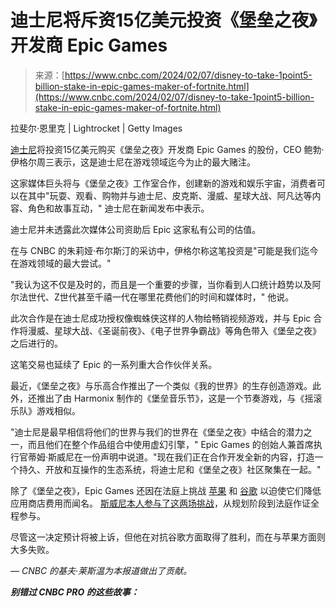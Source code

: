 <!--yml

category: 未分类

date: 2024-05-27 14:39:45

-->

# 迪士尼将斥资15亿美元投资《堡垒之夜》开发商 Epic Games

> 来源：[https://www.cnbc.com/2024/02/07/disney-to-take-1point5-billion-stake-in-epic-games-maker-of-fortnite.html](https://www.cnbc.com/2024/02/07/disney-to-take-1point5-billion-stake-in-epic-games-maker-of-fortnite.html)

拉斐尔·恩里克 | Lightrocket | Getty Images

[迪士尼](/quotes/DIS/)将投资15亿美元购买《堡垒之夜》开发商 Epic Games 的股份，CEO 鲍勃·伊格尔周三表示，这是迪士尼在游戏领域迄今为止的最大赌注。

这家媒体巨头将与《堡垒之夜》工作室合作，创建新的游戏和娱乐宇宙，消费者可以在其中"玩耍、观看、购物并与迪士尼、皮克斯、漫威、星球大战、阿凡达等内容、角色和故事互动，" 迪士尼在新闻发布中表示。

迪士尼并未透露此次媒体公司资助后 Epic 这家私有公司的估值。

在与 CNBC 的朱莉娅·布尔斯汀的采访中，伊格尔称这笔投资是"可能是我们迄今在游戏领域的最大尝试。"

"我认为这不仅是及时的，而且是一个重要的步骤，当你看到人口统计趋势以及阿尔法世代、Z世代甚至千禧一代在哪里花费他们的时间和媒体时，" 他说。

此次合作是在迪士尼成功授权像蜘蛛侠这样的人物给畅销视频游戏，并与 Epic 合作将漫威、星球大战、《圣诞前夜》、《电子世界争霸战》等角色带入《堡垒之夜》之后进行的。

这笔交易也延续了 Epic 的一系列重大合作伙伴关系。

最近，《堡垒之夜》与乐高合作推出了一个类似《我的世界》的生存创造游戏。此外，还推出了由 Harmonix 制作的《堡垒音乐节》，这是一个节奏游戏，与《摇滚乐队》游戏相似。

"迪士尼是最早相信将他们的世界与我们的世界在《堡垒之夜》中结合的潜力之一，而且他们在整个作品组合中使用虚幻引擎，" Epic Games 的创始人兼首席执行官蒂姆·斯威尼在一份声明中说道。"现在我们正在合作开发全新的内容，打造一个持久、开放和互操作的生态系统，将迪士尼和《堡垒之夜》社区聚集在一起。"

除了《堡垒之夜》，Epic Games 还因在法庭上挑战 [苹果](/quotes/AAPL/) 和 [谷歌](/quotes/GOOGL/) 以迫使它们降低应用商店费用而闻名。 [斯威尼本人参与了这两场挑战](https://www.cnbc.com/2023/12/12/tim-sweeney-why-epic-did-better-against-google-than-apple-in-court.html)，从规划阶段到法庭作证全程参与。

尽管这一决定预计将被上诉，但他在对抗谷歌方面取得了胜利，而在与苹果方面则大多失败。

*— CNBC 的基夫·莱斯温为本报道做出了贡献。*

***别错过 CNBC PRO 的这些故事：***
